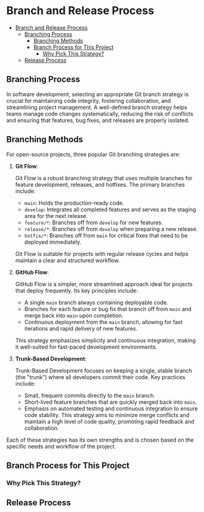 <!--
    Instructions:

    Do a find replace with the follow:
    
        <!-- TODO: PROJECT_NAME --/> TO "YOUR PROJECTS NAME" (ie Go SDK)
        <!-- TODO: PROJECT_REPO_NAME --/> TO "YOUR REPO NAME" (ie deepgram-js-sdk)
        <!-- TODO: LANGUAGE --/> TO "THE PROGRAMMING LANGAUGE" (ie Go)

    Search for any other `<!-- TODO:` (without the `) and provide any details you might want to include.
    These TODOs are usually project specific things, so you will need to either fill the placeholder out or delete it.

    Then delete this comment from the top of this file.
-->

# Branch and Release Process

- [Branch and Release Process](#branch-and-release-process)
  - [Branching Process](#branching-process)
    - [Branching Methods](#branching-methods)
    - [Branch Process for This Project](#branch-process-for-this-project)
      - [Why Pick This Strategy?](#why-pick-this-strategy)
  - [Release Process](#release-process)

## Branching Process

In software development, selecting an appropriate Git branch strategy is crucial for maintaining code integrity, fostering collaboration, and streamlining project management. A well-defined branch strategy helps teams manage code changes systematically, reducing the risk of conflicts and ensuring that features, bug fixes, and releases are properly isolated.

## Branching Methods

For open-source projects, three popular Git branching strategies are:

1. **Git Flow**:

   Git Flow is a robust branching strategy that uses multiple branches for feature development, releases, and hotfixes. The primary branches include:

   - `main`: Holds the production-ready code.
   - `develop`: Integrates all completed features and serves as the staging area for the next release.
   - `feature/*`: Branches off from `develop` for new features.
   - `release/*`: Branches off from `develop` when preparing a new release.
   - `hotfix/*`: Branches off from `main` for critical fixes that need to be deployed immediately.

   Git Flow is suitable for projects with regular release cycles and helps maintain a clear and structured workflow.

2. **GitHub Flow**:

   GitHub Flow is a simpler, more streamlined approach ideal for projects that deploy frequently. Its key principles include:

   - A single `main` branch always containing deployable code.
   - Branches for each feature or bug fix that branch off from `main` and merge back into `main` upon completion.
   - Continuous deployment from the `main` branch, allowing for fast iterations and rapid delivery of new features.

   This strategy emphasizes simplicity and continuous integration, making it well-suited for fast-paced development environments.

3. **Trunk-Based Development**:

   Trunk-Based Development focuses on keeping a single, stable branch (the "trunk") where all developers commit their code. Key practices include:

   - Small, frequent commits directly to the `main` branch.
   - Short-lived feature branches that are quickly merged back into `main`.
   - Emphasis on automated testing and continuous integration to ensure code stability.
   This strategy aims to minimize merge conflicts and maintain a high level of code quality, promoting rapid feedback and collaboration.

Each of these strategies has its own strengths and is chosen based on the specific needs and workflow of the project.

## Branch Process for This Project

<!-- TODO:

    Setting Up Your Project Specific Branch Strategy

    Fill out this section by:

    - Pick one of the options above and maybe provide why you chose this method
    - Define alternate one not in this list and maybe provide why this is better suited for your project

-->

### Why Pick This Strategy?

<!-- TODO:

    (Optionally, provide thoughts on why you picked this strategy)

-->

## Release Process

<!-- TODO:

    Setting Up Your Project Specific Release Strategy

    Fill out this section by:

    - Pick one of the options above and maybe provide why you chose this method
    - Define alternate one not in this list and maybe provide why this is better suited for your project

-->
